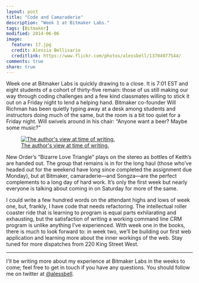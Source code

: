 ```yaml
---
layout: post
title: "Code and Camaraderie"
description: "Week 1 at Bitmaker Labs."
tags: [Bitmaker]
modified: 2014-06-06
image:
  feature: 17.jpg
  credit: Alessia Bellisario
  creditlink: https://www.flickr.com/photos/alessbell/13704977544/
comments: true
share: true
---
```


Week one at Bitmaker Labs is quickly drawing to a close. It is 7:01 EST and eight students of a cohort of thirty-five remain: those of us still making our way through coding challenges and a few kind classmates willing to stick it out on a Friday night to lend a helping hand. Bitmaker co-founder Will Richman has been quietly typing away at a desk among students and instructors doing much of the same, but the room is a bit too quiet for a Friday night. Will swivels around in his chair: “Anyone want a beer? Maybe some music?”

<figure>
<a href="https://d262ilb51hltx0.cloudfront.net/max/800/1*7OzQX9jjmFXIUjnDhVCnjg.jpeg" title="The author's view at time of writing"><img src="https://d262ilb51hltx0.cloudfront.net/max/800/1*7OzQX9jjmFXIUjnDhVCnjg.jpeg" alt="The author's view at time of writing."></a><figcaption><a href="https://d262ilb51hltx0.cloudfront.net/max/800/1*7OzQX9jjmFXIUjnDhVCnjg.jpeg" title="The author's view at time of writing.">The author's view at time of writing.</a></figcaption>
</figure>

New Order’s “Bizarre Love Triangle” plays on the stereo as bottles of Keith’s are handed out. The group that remains is in for the long haul (those who’ve headed out for the weekend have long since completed the assignment due Monday), but at Bitmaker, camaraderie—and Songza—are the perfect complements to a long day of hard work. It’s only the first week but nearly everyone is talking about coming in on Saturday for more of the same.

I could write a few hundred words on the attendant highs and lows of week one, but, frankly, I have code that needs refactoring. The intellectual roller coaster ride that is learning to program is equal parts exhilarating and exhausting, but the satisfaction of writing a working command line CRM program is unlike anything I’ve experienced. With week one in the books, there is much to look forward to: in week two, we’ll be building our first web application and learning more about the inner workings of the web. Stay tuned for more dispatches from 220 King Street West.

***
I'll be writing more about my experience at Bitmaker Labs in the weeks to come; feel free to get in touch if you have any questions. You should follow me on twitter at [@alessbell](http://www.twitter.com/alessbell).